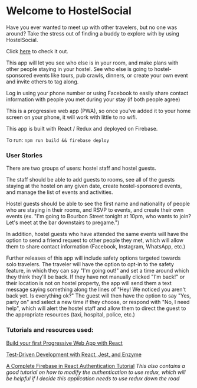# Welcome to HostelSocial

Have you ever wanted to meet up with other travelers, but no one was around? Take the stress out of finding a buddy to explore with by using HostelSocial.

Click [here](https://hostel-social.firebaseapp.com) to check it out.

This app will let you see who else is in your room, and make plans with other people staying in your hostel. See who else is going to hostel-sponsored events like tours, pub crawls, dinners, or create your own event and invite others to tag along.

Log in using your phone number or using Facebook to easily share contact information with people you met during your stay (if both people agree)

This is a progressive web app (PWA), so once you've added it to your home screen on your phone, it will work with little to no wifi.

This app is built with React / Redux and deployed on Firebase.

To run: `npm run build && firebase deploy`

### User Stories

There are two groups of users: hostel staff and hostel guests.

The staff should be able to add guests to rooms, see all of the guests staying at the hostel on any given date, create hostel-sponsored events, and manage the list of events and activities.

Hostel guests should be able to see the first name and nationality of people who are staying in their rooms, and RSVP to events, and create their own events (ex. "I'm going to Bourbon Street tonight at 10pm, who wants to join? Let's meet at the bar downstairs to pregame.")

In addition, hostel guests who have attended the same events will have the option to send a friend request to other people they met, which will allow them to share contact information (Facebook, Instagram, WhatsApp, etc.)

Further releases of this app will include safety options targeted towards solo travelers. The traveler will have the option to opt-in to the safety feature, in which they can say "I'm going out!" and set a time around which they think they'll be back. If they have not manually clicked "I'm back!" or their location is not on hostel property, the app will send them a text message saying something along the lines of "Hey! We noticed you aren't back yet. Is everything ok?" The guest will then have the option to say "Yes, party on" and select a new time if they choose, or respond with "No, I need help", which will alert the hostel staff and allow them to direct the guest to the appropriate resources (taxi, hospital, police, etc.)

### Tutorials and resources used:

[Build your first Progressive Web App with React](https://engineering.musefind.com/build-your-first-progressive-web-app-with-react-8e1449c575cd)

[Test-Driven Development with React, Jest, and Enzyme](https://testdriven.io/tdd-with-react-jest-and-enzyme-part-one)

[A Complete Firebase in React Authentication Tutorial](https://www.robinwieruch.de/complete-firebase-authentication-react-tutorial/)
*This also contains a good tutorial on how to modify the authentication to use redux, which will be helpful if I decide this application needs to use redux down the road*

